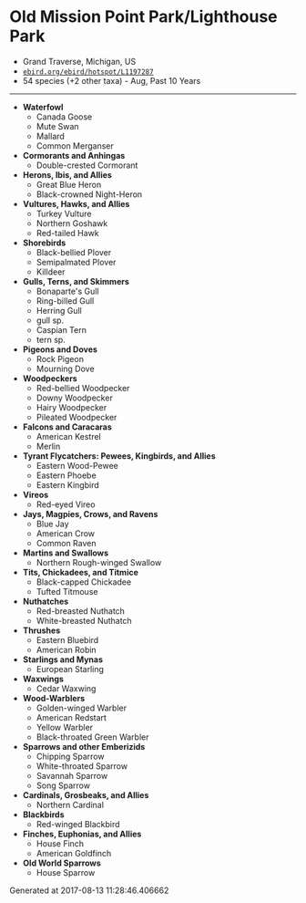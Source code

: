 
# Old Mission Point Park/Lighthouse Park

* Grand Traverse, Michigan, US
* [`ebird.org/ebird/hotspot/L1197287`](ebird.org/ebird/hotspot/L1197287)
* 54 species (+2 other taxa) - Aug, Past 10 Years


-----

* **Waterfowl**
    * Canada Goose
    * Mute Swan
    * Mallard
    * Common Merganser
* **Cormorants and Anhingas**
    * Double-crested Cormorant
* **Herons, Ibis, and Allies**
    * Great Blue Heron
    * Black-crowned Night-Heron
* **Vultures, Hawks, and Allies**
    * Turkey Vulture
    * Northern Goshawk
    * Red-tailed Hawk
* **Shorebirds**
    * Black-bellied Plover
    * Semipalmated Plover
    * Killdeer
* **Gulls, Terns, and Skimmers**
    * Bonaparte's Gull
    * Ring-billed Gull
    * Herring Gull
    * gull sp.
    * Caspian Tern
    * tern sp.
* **Pigeons and Doves**
    * Rock Pigeon
    * Mourning Dove
* **Woodpeckers**
    * Red-bellied Woodpecker
    * Downy Woodpecker
    * Hairy Woodpecker
    * Pileated Woodpecker
* **Falcons and Caracaras**
    * American Kestrel
    * Merlin
* **Tyrant Flycatchers: Pewees, Kingbirds, and Allies**
    * Eastern Wood-Pewee
    * Eastern Phoebe
    * Eastern Kingbird
* **Vireos**
    * Red-eyed Vireo
* **Jays, Magpies, Crows, and Ravens**
    * Blue Jay
    * American Crow
    * Common Raven
* **Martins and Swallows**
    * Northern Rough-winged Swallow
* **Tits, Chickadees, and Titmice**
    * Black-capped Chickadee
    * Tufted Titmouse
* **Nuthatches**
    * Red-breasted Nuthatch
    * White-breasted Nuthatch
* **Thrushes**
    * Eastern Bluebird
    * American Robin
* **Starlings and Mynas**
    * European Starling
* **Waxwings**
    * Cedar Waxwing
* **Wood-Warblers**
    * Golden-winged Warbler
    * American Redstart
    * Yellow Warbler
    * Black-throated Green Warbler
* **Sparrows and other Emberizids**
    * Chipping Sparrow
    * White-throated Sparrow
    * Savannah Sparrow
    * Song Sparrow
* **Cardinals, Grosbeaks, and Allies**
    * Northern Cardinal
* **Blackbirds**
    * Red-winged Blackbird
* **Finches, Euphonias, and Allies**
    * House Finch
    * American Goldfinch
* **Old World Sparrows**
    * House Sparrow

Generated at 2017-08-13 11:28:46.406662

